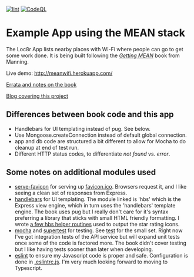 [![lint](https://github.com/jrnewton/meanwifi/workflows/lint/badge.svg)](https://github.com/jrnewton/meanwifi/actions?query=workflow%3Alint) [![CodeQL](https://github.com/jrnewton/meanwifi/workflows/CodeQL/badge.svg)](https://github.com/jrnewton/meanwifi/actions?query=workflow%3ACodeQL)

# Example App using the MEAN stack

The Loc8r App lists nearby places with Wi-Fi where people can go to get some work done.  It is being built following the *[Getting MEAN](https://www.manning.com/books/getting-mean-with-mongo-express-angular-and-node)* book from Manning.

Live demo: http://meanwifi.herokuapp.com/

[Errata and notes on the book](ERRATA.md)

[Blog covering this project](https://www.3plb.com)

## Differences between book code and this app

- Handlebars for UI templating instead of pug.  See below.
- Use Mongoose.createConnection instead of default global connection.
- app and db code are structured a bit different to allow for Mocha to do cleanup at end of test run.
- Different HTTP status codes, to differentiate _not found_ vs. _error_.


## Some notes on additional modules used

- [serve-favicon](https://www.npmjs.com/package/serve-favicon) for serving up [favicon.ico](public/favicon.ico).  Browsers request it, and I like seeing a clean set of responses from Express.
- [handlebars](https://www.npmjs.com/package/hbs) for UI templating.  The module linked is 'hbs' which is the Express view engine, which in turn uses the 'handlebars' template engine.  The book uses pug but I really don't care for it's syntax preferring a library that sticks with small HTML friendly formatting.  I wrote [a few hbs helper routines](hbs-helpers.js) used to output the star rating icons.
- [mocha](https://www.npmjs.com/package/mocha) and [supertest](https://www.npmjs.com/package/supertest) for testing.  See [test](test) for the small set.  Right now I've got integration tests of the API service but will expand unit tests once some of the code is factored more.  The book didn't cover testing but I like having tests sooner than later when developing.
- [eslint](https://www.npmjs.com/package/eslint) to ensure my Javascript code is proper and safe.  Configuration is done in [.eslintrc.js](.eslintrc.js).  I'm very much looking forward to moving to Typescript.
